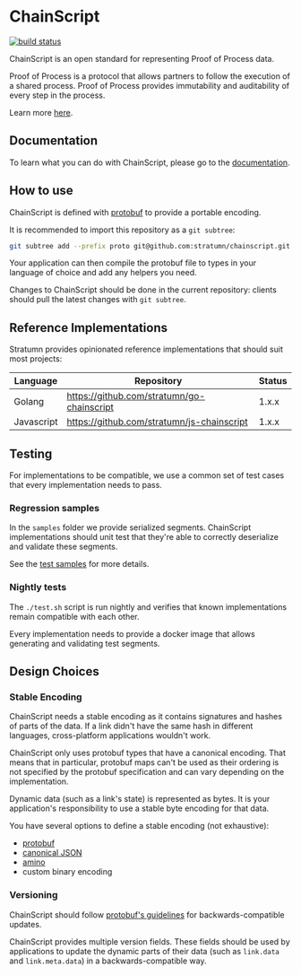 # ChainScript

[![build status](https://travis-ci.org/stratumn/chainscript.svg?branch=master)](https://travis-ci.org/stratumn/chainscript)

ChainScript is an open standard for representing Proof of Process data.

Proof of Process is a protocol that allows partners to follow the execution of
a shared process.
Proof of Process provides immutability and auditability of every step in the
process.

Learn more [here](https://proofofprocess.org/).

## Documentation

To learn what you can do with ChainScript, please go to the [documentation](doc/README.md).

## How to use

ChainScript is defined with [protobuf](https://developers.google.com/protocol-buffers/)
to provide a portable encoding.

It is recommended to import this repository as a `git subtree`:

```bash
git subtree add --prefix proto git@github.com:stratumn/chainscript.git master --squash
```

Your application can then compile the protobuf file to types in your language
of choice and add any helpers you need.

Changes to ChainScript should be done in the current repository: clients should
pull the latest changes with `git subtree`.

## Reference Implementations

Stratumn provides opinionated reference implementations that should suit most
projects:

| Language   | Repository                                 | Status |
| ---------- | ------------------------------------------ | ------ |
| Golang     | https://github.com/stratumn/go-chainscript | 1.x.x  |
| Javascript | https://github.com/stratumn/js-chainscript | 1.x.x  |

## Testing

For implementations to be compatible, we use a common set of test cases that
every implementation needs to pass.

### Regression samples

In the `samples` folder we provide serialized segments. ChainScript
implementations should unit test that they're able to correctly deserialize and
validate these segments.

See the [test samples](samples/README.md) for more details.

### Nightly tests

The `./test.sh` script is run nightly and verifies that known implementations
remain compatible with each other.

Every implementation needs to provide a docker image that allows generating and
validating test segments.

## Design Choices

### Stable Encoding

ChainScript needs a stable encoding as it contains signatures and hashes of
parts of the data. If a link didn't have the same hash in different languages,
cross-platform applications wouldn't work.

ChainScript only uses protobuf types that have a canonical encoding.
That means that in particular, protobuf maps can't be used as their ordering is
not specified by the protobuf specification and can vary depending on the
implementation.

Dynamic data (such as a link's state) is represented as bytes. It is your
application's responsibility to use a stable byte encoding for that data.

You have several options to define a stable encoding (not exhaustive):

- [protobuf](https://developers.google.com/protocol-buffers/)
- [canonical JSON](https://gibson042.github.io/canonicaljson-spec/)
- [amino](https://github.com/tendermint/go-amino)
- custom binary encoding

### Versioning

ChainScript should follow [protobuf's guidelines](https://developers.google.com/protocol-buffers/docs/proto3#updating)
for backwards-compatible updates.

ChainScript provides multiple version fields. These fields should be used by
applications to update the dynamic parts of their data (such as `link.data` and
`link.meta.data`) in a backwards-compatible way.
